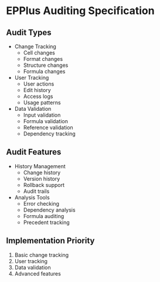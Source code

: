 # EPPlus Auditing Specification

## Audit Types
- Change Tracking
  - Cell changes
  - Format changes
  - Structure changes
  - Formula changes
- User Tracking
  - User actions
  - Edit history
  - Access logs
  - Usage patterns
- Data Validation
  - Input validation
  - Formula validation
  - Reference validation
  - Dependency tracking

## Audit Features
- History Management
  - Change history
  - Version history
  - Rollback support
  - Audit trails
- Analysis Tools
  - Error checking
  - Dependency analysis
  - Formula auditing
  - Precedent tracking

## Implementation Priority
1. Basic change tracking
2. User tracking
3. Data validation
4. Advanced features
